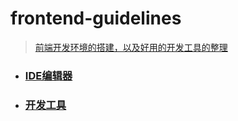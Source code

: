 
# frontend-guidelines
> [前端开发环境的搭建，以及好用的开发工具的整理](https://cnyet.github.io/frontend-guidelines/)

- ### [IDE编辑器](./editor.md)
- ### [开发工具](./dev-tools.md)






